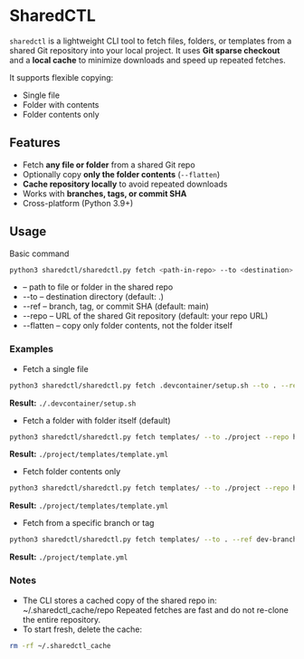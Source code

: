 # SharedCTL

`sharedctl` is a lightweight CLI tool to fetch files, folders, or templates from a shared Git repository into your local project. It uses **Git sparse checkout** and a **local cache** to minimize downloads and speed up repeated fetches.  

It supports flexible copying:  

- Single file  
- Folder with contents  
- Folder contents only  

## Features

- Fetch **any file or folder** from a shared Git repo  
- Optionally copy **only the folder contents** (`--flatten`)  
- **Cache repository locally** to avoid repeated downloads  
- Works with **branches, tags, or commit SHA**  
- Cross-platform (Python 3.9+)  

## Usage

Basic command
```bash
python3 sharedctl/sharedctl.py fetch <path-in-repo> --to <destination> [--ref <branch|tag|SHA>] [--repo <git-url>] [--flatten]
```

- <path-in-repo> – path to file or folder in the shared repo
- --to – destination directory (default: .)
- --ref – branch, tag, or commit SHA (default: main)
- --repo – URL of the shared Git repository (default: your repo URL)
- --flatten – copy only folder contents, not the folder itself

### Examples

- Fetch a single file
```bash
python3 sharedctl/sharedctl.py fetch .devcontainer/setup.sh --to . --repo https://github.com/andreyhakobyan/shared-repo.git
```
**Result:** `./.devcontainer/setup.sh`

- Fetch a folder with folder itself (default)
```bash
python3 sharedctl/sharedctl.py fetch templates/ --to ./project --repo https://github.com/andreyhakobyan/shared-repo.git
```
**Result:** `./project/templates/template.yml`

- Fetch folder contents only
```bash
python3 sharedctl/sharedctl.py fetch templates/ --to ./project --repo https://github.com/andreyhakobyan/shared-repo.git --flatten
```
**Result:** `./project/templates/template.yml`

- Fetch from a specific branch or tag
```bash
python3 sharedctl/sharedctl.py fetch templates/ --to . --ref dev-branch --repo https://github.com/andreyhakobyan/shared-repo.git
```
**Result:** `./project/template.yml`

### Notes
- The CLI stores a cached copy of the shared repo in: ~/.sharedctl_cache/repo
Repeated fetches are fast and do not re-clone the entire repository.
- To start fresh, delete the cache:

```bash
rm -rf ~/.sharedctl_cache
```